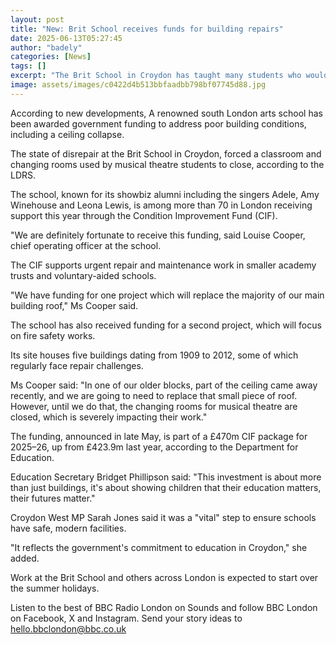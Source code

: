 ```yaml
---
layout: post
title: "New: Brit School receives funds for building repairs"
date: 2025-06-13T05:27:45
author: "badely"
categories: [News]
tags: []
excerpt: "The Brit School in Croydon has taught many students who would go on to superstardom."
image: assets/images/c0422d4b513bbfaadbb798bf07745d88.jpg
---
```


According to new developments, A renowned south London arts school has been awarded government funding to address poor building conditions, including a ceiling collapse.

The state of disrepair at the Brit School in Croydon, forced a classroom and changing rooms used by musical theatre students to close, according to the LDRS.

The school, known for its showbiz alumni including the singers Adele, Amy Winehouse and Leona Lewis, is among more than 70 in London receiving support this year through the Condition Improvement Fund (CIF).

"We are definitely fortunate to receive this funding, said Louise Cooper, chief operating officer at the school.

The CIF supports urgent repair and maintenance work in smaller academy trusts and voluntary-aided schools.

"We have funding for one project which will replace the majority of our main building roof," Ms Cooper said.

The school has also received funding for a second project, which will focus on fire safety works.

Its site houses five buildings dating from 1909 to 2012, some of which regularly face repair challenges.

Ms Cooper said: "In one of our older blocks, part of the ceiling came away recently, and we are going to need to replace that small piece of roof. However, until we do that, the changing rooms for musical theatre are closed, which is severely impacting their work."

The funding, announced in late May, is part of a £470m CIF package for 2025–26, up from £423.9m last year, according to the Department for Education.

Education Secretary Bridget Phillipson said: "This investment is about more than just buildings, it's about showing children that their education matters, their futures matter."

Croydon West MP Sarah Jones said it was a "vital" step to ensure schools have safe, modern facilities. 

"It reflects the government's commitment to education in Croydon," she added.

Work at the Brit School and others across London is expected to start over the summer holidays.

Listen to the best of BBC Radio London on Sounds and follow BBC London on Facebook, X and Instagram. Send your story ideas to hello.bbclondon@bbc.co.uk


